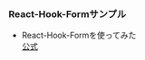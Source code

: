 ### React-Hook-Formサンプル
- React-Hook-Formを使ってみた  
[公式](https://github.com/react-hook-form/react-hook-form)

